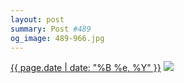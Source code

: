 ```yaml
---
layout: post
summary: Post #489
og_image: 489-966.jpg
---
```


<p>
  <time><a href="/489">{{ page.date | date: "%B %e, %Y" }}</a></time>
  <a href="/489"><img src="{{ site.assets_url }}/489-483.jpg" srcset="{{ site.assets_url }}/489-966.jpg 966w, {{ site.assets_url }}/489-724.jpg 724w, {{ site.assets_url }}/489-483.jpg 483w, {{ site.assets_url }}/489-242.jpg 242w" sizes="(min-width: 700px) 50vw, calc(100vw - 2rem)" /></a>
</p>
